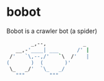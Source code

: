 # bobot

Bobot is a crawler bot (a spider)  

```bash
        _,--,            _
   __,-'____| ___      /' |
 /'   `\,--,/'   `\  /'   |
(       )  (       )'
 \_   _/'  `\_   _/   
   """        """
```
